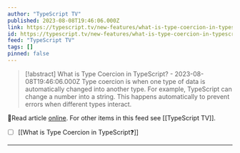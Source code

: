 ```yaml
---
author: "TypeScript TV"
published: 2023-08-08T19:46:06.000Z
link: https://typescript.tv/new-features/what-is-type-coercion-in-typescript/
id: https://typescript.tv/new-features/what-is-type-coercion-in-typescript/
feed: "TypeScript TV"
tags: []
pinned: false
---
```

> [!abstract] What is Type Coercion in TypeScript? - 2023-08-08T19:46:06.000Z
> Type coercion is when one type of data is automatically changed into another type. For example, TypeScript can change a number into a string. This happens automatically to prevent errors when different types interact.

🔗Read article [online](https://typescript.tv/new-features/what-is-type-coercion-in-typescript/). For other items in this feed see [[TypeScript TV]].

- [ ] [[What is Type Coercion in TypeScript❓]]
- - -

